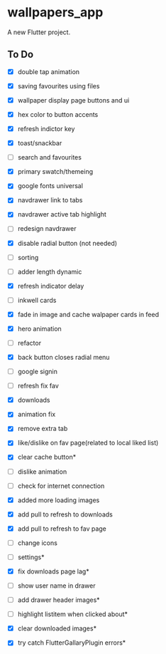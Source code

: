 # wallpapers_app

A new Flutter project.

## To Do

- [x] double tap animation
- [x] saving favourites using files
- [x] wallpaper display page buttons and ui
- [x] hex color to button accents
- [x] refresh indictor key
- [x] toast/snackbar
- [ ] search and favourites
- [x] primary swatch/themeing
- [x] google fonts universal
- [x] navdrawer link to tabs
- [x] navdrawer active tab highlight
- [ ] redesign navdrawer
- [x] disable radial button (not needed)
- [ ] sorting
- [ ] adder length dynamic
- [x] refresh indicator delay
- [ ] inkwell cards
- [x] fade in image and cache walpaper cards in feed
- [x] hero animation
- [ ] refactor
- [x] back button closes radial menu
- [ ] google signin
- [ ] refresh fix fav
- [x] downloads
- [x] animation fix
- [x] remove extra tab
- [x] like/dislike on fav page(related to local liked list)
- [x] clear cache button*
- [ ] dislike animation
- [ ] check for internet connection
- [x] added more loading images
- [x] add pull to refresh to downloads
- [x] add pull to refresh to fav page
- [ ] change icons
- [ ] settings*
- [x] fix downloads page lag*
- [ ] show user name in drawer
- [ ] add drawer header images*
- [ ] highlight listitem when clicked about*
- [x] clear downloaded images*
- [x] try catch FlutterGallaryPlugin errors*
 
